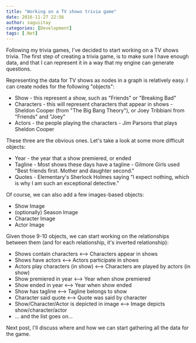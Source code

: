 ```yaml
---
title: "Working on a TV shows trivia game"
date: 2016-11-27 22:56
author: saguiitay
categories: [Development]
tags: [.Net]
---
```


Following my trivia games, I've decided to start working on a TV shows trivia. The first step of creating a trivia game, is to make sure I have enough data, and that I can represent it in a way
that my engine can generate questions.

Representing the data for TV shows as nodes in a graph is relatively easy. I can create nodes for the following "objects":

  * Show - this represent a show, such as "Friends" or "Breaking Bad"
  * Characters - this will represent characters that appear in shows - Sheldon Cooper (from "The Big Bang Theory"), or Joey Tribbiani from "Friends" and "Joey"
  * Actors - the people playing the characters - Jim Parsons that plays Sheldon Cooper

These three are the obvious ones. Let's take a look at some more difficult objects:

  * Year - the year that a show premiered, or ended
  * Tagline - Most shows these days have a tagline - Gilmore Girls used "Best friends first. Mother and daughter second."
  * Quotes - Elementary's Sherlock Holmes saying "I expect nothing, which is why I am such an exceptional detective."

Of course, we can also add a few images-based objects:

  * Show Image
  * (optionally) Season Image
  * Character Image
  * Actor Image

Given those 9-10 objects, we can start working on the relationships between them (and for each relationship, it's inverted relationship):

  * Shows contain characters <--> Characters appear in shows
  * Shows have actors <--> Actors participate in shows
  * Actors play characters (in show) <--> Characters are played by actors (in show)
  * Show premiered in year <--> Year when show premiered
  * Show ended in year <--> Year when show ended
  * Show has tagline <--> Tagline belongs to show
  * Character said quote <--> Quote was said by character
  * Show/Character/Actor is depicted in image <--> Image depicts show/character/actor
  * ... and the list goes on...

Next post, I'll discuss where and how we can start gathering all the data for the game. 

